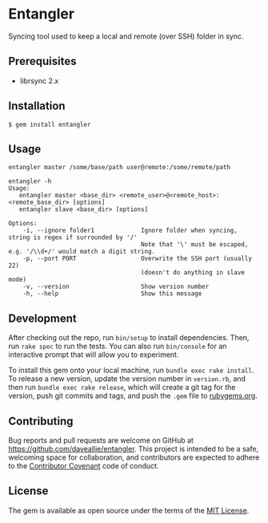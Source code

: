# Entangler

Syncing tool used to keep a local and remote (over SSH) folder in sync.

## Prerequisites
  - librsync 2.x

## Installation

```
$ gem install entangler
```

## Usage

```shell
entangler master /some/base/path user@remote:/some/remote/path

entangler -h
Usage:
   entangler master <base_dir> <remote_user>@<remote_host>:<remote_base_dir> [options]
   entangler slave <base_dir> [options]

Options:
    -i, --ignore folder1             Ignore folder when syncing, string is regex if surrounded by '/'
                                     Note that '\' must be escaped, e.g. '/\\d+/' would match a digit string.
    -p, --port PORT                  Overwrite the SSH port (usually 22)
                                     (doesn't do anything in slave mode)
    -v, --version                    Show version number
    -h, --help                       Show this message
```

## Development

After checking out the repo, run `bin/setup` to install dependencies. Then, run `rake spec` to run the tests. You can also run `bin/console` for an interactive prompt that will allow you to experiment.

To install this gem onto your local machine, run `bundle exec rake install`. To release a new version, update the version number in `version.rb`, and then run `bundle exec rake release`, which will create a git tag for the version, push git commits and tags, and push the `.gem` file to [rubygems.org](https://rubygems.org).

## Contributing

Bug reports and pull requests are welcome on GitHub at https://github.com/daveallie/entangler. This project is intended to be a safe, welcoming space for collaboration, and contributors are expected to adhere to the [Contributor Covenant](http://contributor-covenant.org) code of conduct.


## License

The gem is available as open source under the terms of the [MIT License](http://opensource.org/licenses/MIT).
